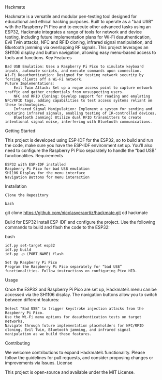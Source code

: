 Hackmate

Hackmate is a versatile and modular pen-testing tool designed for educational and ethical hacking purposes. Built to operate as a "bad USB" with the Raspberry Pi Pico and to execute other advanced tasks using an ESP32, Hackmate integrates a range of tools for network and device testing, including future implementation plans for Wi-Fi deauthentication, Evil Twin attacks, NFC and RFID cloning, infrared signal manipulation, and Bluetooth jamming via overlapping RF signals. This project leverages an SH1106 display and button navigation, allowing easy menu-based access to tools and functions.
Key Features

    Bad USB Emulation: Uses a Raspberry Pi Pico to simulate keyboard inputs, automate scripts, and execute commands upon connection.
    Wi-Fi Deauthentication: Designed for testing network security by forcing clients off a Wi-Fi network.
    Future Implementations:
        Evil Twin Attack: Set up a rogue access point to capture network traffic and gather credentials from unsuspecting users.
        NFC and RFID Cloning: Develop support for reading and emulating NFC/RFID tags, adding capabilities to test access systems reliant on these technologies.
        Infrared Signal Manipulation: Implement a system for sending and capturing infrared signals, enabling testing of IR-controlled devices.
        Bluetooth Jamming: Utilize dual RFID transmitters to create intentional signal noise, interfering with Bluetooth communications.

Getting Started

This project is developed using ESP-IDF for the ESP32, so to build and run the code, make sure you have the ESP-IDF environment set up. You’ll also need to configure the Raspberry Pi Pico separately to handle the “bad USB” functionalities.
Requirements

    ESP32 with ESP-IDF installed
    Raspberry Pi Pico for bad USB emulation
    SH1106 Display for the menu interface
    Navigation Buttons for menu interaction

Installation

    Clone the Repository

    bash

git clone https://github.com/nicolasveraortiz/hackmate.git
cd hackmate

Build for ESP32
Install ESP-IDF and configure the project. Use the following commands to build and flash the code to the ESP32:

bash

    idf.py set-target esp32
    idf.py build
    idf.py -p (PORT_NAME) flash

    Set Up Raspberry Pi Pico
    Program the Raspberry Pi Pico separately for “bad USB” functionalities. Follow instructions on configuring Pico HID.

Usage

Once the ESP32 and Raspberry Pi Pico are set up, Hackmate’s menu can be accessed via the SH1106 display. The navigation buttons allow you to switch between different features:

    Select "Bad USB" to trigger keystroke injection attacks from the Raspberry Pi Pico.
    Use the Wi-Fi menu options for deauthentication tests on target networks.
    Navigate through future implementation placeholders for NFC/RFID cloning, Evil Twin, Bluetooth jamming, and infrared signal manipulation as we build these features.

Contributing

We welcome contributions to expand Hackmate’s functionality. Please follow the guidelines for pull requests, and consider proposing changes or improvements via Issues.
License

This project is open-source and available under the MIT License.